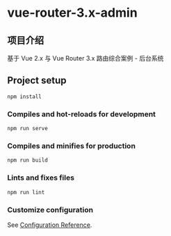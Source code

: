 # vue-router-3.x-admin

## 项目介绍

基于 Vue 2.x 与 Vue Router 3.x 路由综合案例 - 后台系统

## Project setup

```
npm install
```

### Compiles and hot-reloads for development
```
npm run serve
```

### Compiles and minifies for production
```
npm run build
```

### Lints and fixes files
```
npm run lint
```

### Customize configuration
See [Configuration Reference](https://cli.vuejs.org/config/).
